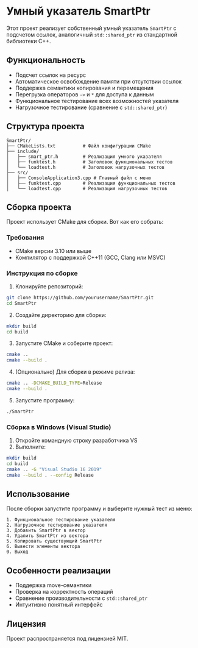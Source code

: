 # Умный указатель SmartPtr

Этот проект реализует собственный умный указатель `SmartPtr` с подсчетом ссылок, аналогичный `std::shared_ptr` из стандартной библиотеки C++.

## Функциональность

- Подсчет ссылок на ресурс
- Автоматическое освобождение памяти при отсутствии ссылок
- Поддержка семантики копирования и перемещения
- Перегрузка операторов `->` и `*` для доступа к данным
- Функциональное тестирование всех возможностей указателя
- Нагрузочное тестирование (сравнение с `std::shared_ptr`)

## Структура проекта

```
SmartPtr/
├── CMakeLists.txt          # Файл конфигурации CMake
├── include/
│   ├── smart_ptr.h         # Реализация умного указателя
│   ├── funktest.h          # Заголовок функциональных тестов
│   └── loadtest.h          # Заголовок нагрузочных тестов
├── src/
│   ├── ConsoleApplication3.cpp # Главный файл с меню
│   ├── funktest.cpp        # Реализация функциональных тестов
│   └── loadtest.cpp        # Реализация нагрузочных тестов
```

## Сборка проекта

Проект использует CMake для сборки. Вот как его собрать:

### Требования
- CMake версии 3.10 или выше
- Компилятор с поддержкой C++11 (GCC, Clang или MSVC)

### Инструкция по сборке

1. Клонируйте репозиторий:
```bash
git clone https://github.com/yourusername/SmartPtr.git
cd SmartPtr
```

2. Создайте директорию для сборки:
```bash
mkdir build
cd build
```

3. Запустите CMake и соберите проект:
```bash
cmake ..
cmake --build .
```

4. (Опционально) Для сборки в режиме релиза:
```bash
cmake .. -DCMAKE_BUILD_TYPE=Release
cmake --build .
```

5. Запустите программу:
```bash
./SmartPtr
```

### Сборка в Windows (Visual Studio)

1. Откройте командную строку разработчика VS
2. Выполните:
```bash
mkdir build
cd build
cmake .. -G "Visual Studio 16 2019"
cmake --build . --config Release
```

## Использование

После сборки запустите программу и выберите нужный тест из меню:

```
1. Функциональное тестирование указателя
2. Нагрузочное тестирование указателя
3. Добавить SmartPtr в вектор
4. Удалить SmartPtr из вектора
5. Копировать существующий SmartPtr
6. Вывести элементы вектора
0. Выход
```

## Особенности реализации

- Поддержка move-семантики
- Проверка на корректность операций
- Сравнение производительности с `std::shared_ptr`
- Интуитивно понятный интерфейс

## Лицензия

Проект распространяется под лицензией MIT.
